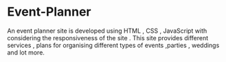 # Event-Planner
An event planner site is developed using HTML , CSS , JavaScript with considering the responsiveness of the site . This site provides different services , plans for organising different types of events ,parties , weddings and lot more.
